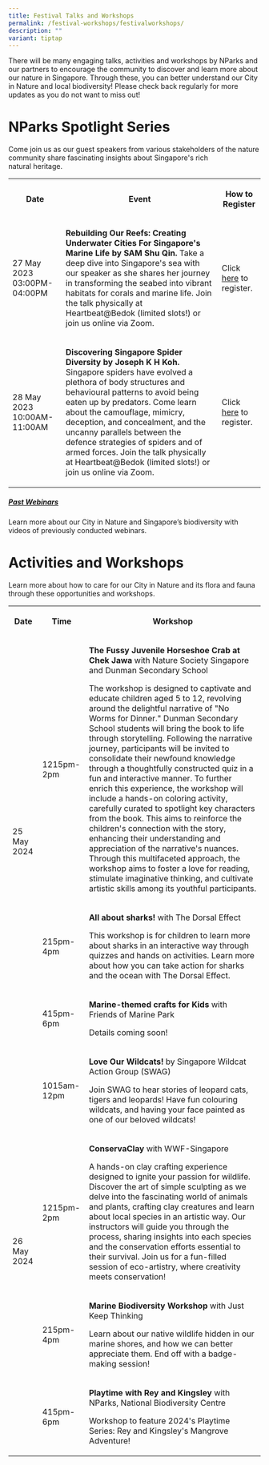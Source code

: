 ```yaml
---
title: Festival Talks and Workshops
permalink: /festival-workshops/festivalworkshops/
description: ""
variant: tiptap
---
```

<p>There will be many engaging talks, activities and workshops by NParks
and our partners to encourage the community to discover and learn more
about our nature in Singapore. Through these, you can better understand
our City in Nature and local biodiversity! Please check back regularly
for more updates as you do not want to miss out!</p>
<h1><strong>NParks Spotlight Series</strong></h1>
<p>Come join us as our guest speakers from various stakeholders of the nature
community share fascinating insights about Singapore's rich natural&nbsp;heritage.</p>
<table>
<tbody>
<tr>
<th rowspan="1" colspan="1">
<p>Date</p>
</th>
<th rowspan="1" colspan="1">
<p>Event</p>
</th>
<th rowspan="1" colspan="1">
<p>How to Register</p>
</th>
</tr>
<tr>
<td rowspan="1" colspan="1">
<p>27 May 2023 03:00PM-04:00PM</p>
</td>
<td rowspan="1" colspan="1">
<p><strong>Rebuilding Our Reefs: Creating Underwater Cities For Singapore's Marine Life by SAM Shu Qin.</strong> Take
a deep dive into Singapore's sea with our speaker as she shares her journey
in transforming the seabed into vibrant habitats for corals and marine
life. Join the talk physically at Heartbeat@Bedok (limited slots!) or join
us online via Zoom.</p>
</td>
<td rowspan="1" colspan="1">
<p>Click <a href="https://go.gov.sg/nparksspotlight-27May" rel="noopener noreferrer nofollow" target="_blank">here</a> to
register.</p>
</td>
</tr>
<tr>
<td rowspan="1" colspan="1">
<p>28 May 2023 10:00AM-11:00AM</p>
</td>
<td rowspan="1" colspan="1">
<p><strong>Discovering Singapore Spider Diversity by Joseph K H Koh.</strong> Singapore
spiders have evolved a plethora of body structures and behavioural patterns
to avoid being eaten up by predators. Come learn about the camouflage,
mimicry, deception, and concealment, and the uncanny parallels between
the defence strategies of spiders and of armed forces. Join the talk physically
at Heartbeat@Bedok (limited slots!) or join us online via Zoom.</p>
</td>
<td rowspan="1" colspan="1">
<p>Click <a href="https://go.gov.sg/nparksspotlight-28May" rel="noopener noreferrer nofollow" target="_blank">here</a> to
register.</p>
</td>
</tr>
</tbody>
</table>
<h5><a href="https://www.youtube.com/playlist?list=PL1_Eb2Fa0jUdJYSx_OSRUEHj9b8V9_Z0G" rel="noopener noreferrer nofollow" target="_blank">Past Webinars</a></h5>
<p>Learn more about our City in Nature and Singapore’s biodiversity with
videos of previously conducted webinars.</p>
<h1><strong>Activities and Workshops</strong></h1>
<p>Learn more about how to care for our City in Nature and its flora and
fauna through these opportunities and workshops.</p>
<table>
<tbody>
<tr>
<th rowspan="1" colspan="1">
<p>Date</p>
</th>
<th rowspan="1" colspan="1">
<p>Time</p>
</th>
<th rowspan="1" colspan="1">
<p>Workshop</p>
</th>
</tr>
<tr>
<td rowspan="3" colspan="1">
<p>25 May 2024</p>
</td>
<td rowspan="1" colspan="1">
<p>1215pm-2pm</p>
</td>
<td rowspan="1" colspan="1">
<p><strong>The Fussy Juvenile Horseshoe Crab at Chek Jawa </strong>with Nature
Society Singapore and Dunman Secondary School</p>
<p></p>
<p>The workshop is designed to captivate and educate children aged 5 to 12,
revolving around the delightful narrative of "No Worms for Dinner." Dunman
Secondary School students will bring the book to life through storytelling.
Following the narrative journey, participants will be invited to consolidate
their newfound knowledge through a thoughtfully constructed quiz in a fun
and interactive manner. To further enrich this experience, the workshop
will include a hands-on coloring activity, carefully curated to spotlight
key characters from the book. This aims to reinforce the children's connection
with the story, enhancing their understanding and appreciation of the narrative's
nuances. Through this multifaceted approach, the workshop aims to foster
a love for reading, stimulate imaginative thinking, and cultivate artistic
skills among its youthful participants.</p>
</td>
</tr>
<tr>
<td rowspan="1" colspan="1">
<p>215pm-4pm</p>
</td>
<td rowspan="1" colspan="1">
<p><strong>All about sharks! </strong>with The Dorsal Effect</p>
<p></p>
<p>This workshop is for children to learn more about sharks in an interactive
way through quizzes and hands on activities. Learn more about how you can
take action for sharks and the ocean with The Dorsal Effect.</p>
</td>
</tr>
<tr>
<td rowspan="1" colspan="1">
<p>415pm-6pm</p>
</td>
<td rowspan="1" colspan="1">
<p><strong>Marine-themed crafts for Kids </strong>with Friends of Marine
Park</p>
<p></p>
<p>Details coming soon!</p>
</td>
</tr>
<tr>
<td rowspan="4" colspan="1">
<p>26 May 2024</p>
</td>
<td rowspan="1" colspan="1">
<p>1015am-12pm</p>
</td>
<td rowspan="1" colspan="1">
<p><strong>Love Our Wildcats! </strong>by Singapore Wildcat Action Group
(SWAG)</p>
<p></p>
<p>Join SWAG to hear stories of leopard cats, tigers and leopards! Have fun
colouring wildcats, and having your face painted as one of our beloved
wildcats!</p>
</td>
</tr>
<tr>
<td rowspan="1" colspan="1">
<p>1215pm-2pm</p>
</td>
<td rowspan="1" colspan="1">
<p><strong>ConservaClay </strong>with WWF-Singapore</p>
<p></p>
<p>A hands-on clay crafting experience designed to ignite your passion for
wildlife. Discover the art of simple sculpting as we delve into the fascinating
world of animals and plants, crafting clay creatures and learn about local
species in an artistic way. Our instructors will guide you through the
process, sharing insights into each species and the conservation efforts
essential to their survival. Join us for a fun-filled session of eco-artistry,
where creativity meets conservation!</p>
</td>
</tr>
<tr>
<td rowspan="1" colspan="1">
<p>215pm-4pm</p>
</td>
<td rowspan="1" colspan="1">
<p><strong>Marine Biodiversity Workshop</strong> with Just Keep Thinking</p>
<p></p>
<p>Learn about our native wildlife hidden in our marine shores, and how we
can better appreciate them. End off with a badge-making session!</p>
</td>
</tr>
<tr>
<td rowspan="1" colspan="1">
<p>415pm-6pm</p>
</td>
<td rowspan="1" colspan="1">
<p><strong>Playtime with Rey and Kingsley</strong> with NParks, National Biodiversity
Centre</p>
<p></p>
<p>Workshop to feature 2024's Playtime Series: Rey and Kingsley's Mangrove
Adventure!</p>
</td>
</tr>
</tbody>
</table>
<p></p>